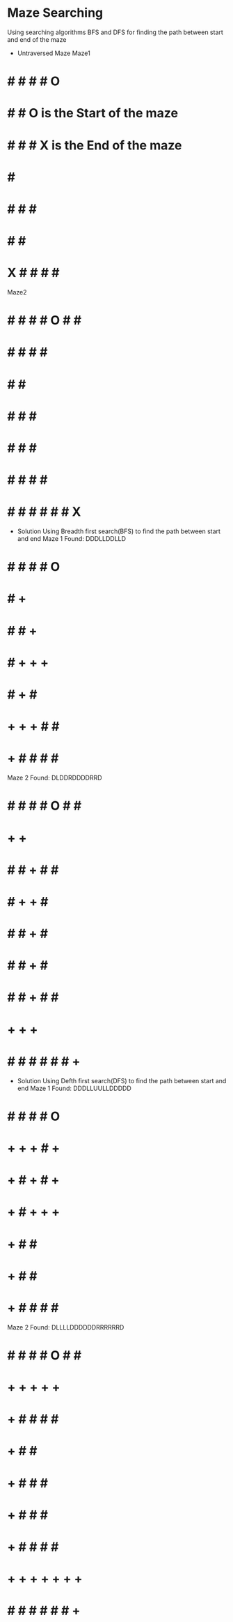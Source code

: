 # Maze Searching
Using searching algorithms BFS and DFS for finding the path between start and end of the maze

* Untraversed Maze
Maze1
# # # # # O #    
#       #   #        O is the Start of the maze
#   #   #   #        X is the End of the maze
#   #       #
#   # # #   #
#       # # #       
# X # # # # #
Maze2
# # # # # O # # #
#               #
#   # #   # #   #
#   #       #   #
#   #   #   #   #
#   #   #   #   #
#   #   #   # # #
#               #
# # # # # # # X #

* Solution Using Breadth first search(BFS) to find the path between start and end
Maze 1
Found: DDDLLDDLLD
#  #  #  #  #  O  #  
#           #  +  #  
#     #     #  +  #  
#     #  +  +  +  #  
#     #  +  #     #  
#  +  +  +  #  #  #  
#  +  #  #  #  #  # 
Maze 2
Found: DLDDRDDDDRRD        
#  #  #  #  #  O  #  #  #  
#           +  +        #  
#     #  #  +  #  #     #  
#     #     +  +  #     #  
#     #     #  +  #     #  
#     #     #  +  #     #  
#     #     #  +  #  #  #  
#              +  +  +  #  
#  #  #  #  #  #  #  +  #  
* Solution Using Defth first search(DFS) to find the path between start and end
Maze 1
Found: DDDLLUULLDDDDD
#  #  #  #  #  O  #  
#  +  +  +  #  +  #  
#  +  #  +  #  +  #  
#  +  #  +  +  +  #  
#  +  #     #     #  
#  +        #  #  #  
#  +  #  #  #  #  #  
Maze 2
Found: DLLLLDDDDDDRRRRRRD
#  #  #  #  #  O  #  #  #  
#  +  +  +  +  +        #
#  +  #  #     #  #     #
#  +  #           #     #
#  +  #     #     #     #
#  +  #     #     #     #
#  +  #     #     #  #  #
#  +  +  +  +  +  +  +  #
#  #  #  #  #  #  #  +  #
